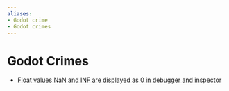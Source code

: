 ```yaml
---
aliases:
- Godot crime
- Godot crimes
---
```


# Godot Crimes

- [Float values NaN and INF are displayed as 0 in debugger and inspector](godot-float-nan-inf-debugger.md)
